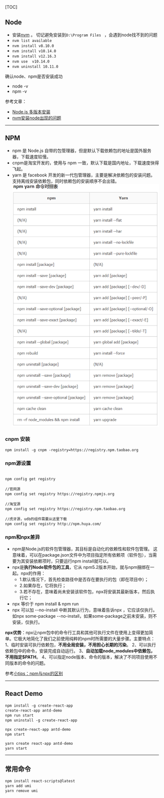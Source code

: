 [TOC]

## Node
* 安装[nvm](https://github.com/coreybutler/nvm-windows/releases) 。
切记避免安装到`D:\Program Files `  ，会遇到node找不到的问题
* ```nvm list available```
* `nvm install v8.10.0`
* `nvm install v10.14.0`
* `nvm install v12.16.3`
* `nvm use  v10.14.0`
* `nvm uninstall 10.11.0`

确认node、npm是否安装成功
* node -v
* npm -v

参考文章：
* [Node.js 多版本安装](https://www.cnblogs.com/stevexu/p/9734249.html)
* [nvm安装node出现的问题](https://www.cnblogs.com/beileixinqing/p/6775620.html)

---------

## NPM
* npm 是 Node.js 自带的包管理器，但是默认下载依赖包的地址是国外服务器，下载速度较慢。
* cnpm是淘宝开发的，使用与 npm 一致，默认下载是国内地址，下载速度快得飞起。
* yarn 是 facebook 开发的新一代包管理器，主要是解决依赖包的安装问题。支持离线安装依赖包，同时依赖包的安装顺序不会出错。
![avatar](./imgs/npm.png)

### cnpm 安装
```
npm install -g cnpm -registry=https://registry.npm.taobao.org
```

### npm源设置
```

npm config get registry

//官网源
npm config set registry https://registry.npmjs.org

//淘宝源
npm config set registry https://registry.npm.taobao.org

//虎牙源，udb的组件需要从这里下载
npm config set registry http://npm.huya.com/
```

### npm和npx差异
* npm是Node.js的软件包管理器，其目标是自动化的依赖性和软件包管理。
这意味着，可以在package.json文件中为项目指定所有依赖项（软件包），当需要为其安装依赖项时，只要运行npm install就可以。
* npx是**执行Node软件包的工具**，它从 npm5.2版本开始，就与npm捆绑在一起。npx的作用：
    * 1.默认情况下，首先检查路径中是否存在要执行的包（即在项目中）；
    * 2.如果存在，它将执行；
    * 3.若不存在，意味着尚未安装该软件包，npx将安装其最新版本，然后执行它；
* npx 等价于 npm install & npm run
* npx 可以加 --no-install 中断其默认行为，意味着告诉npx ，它应该仅执行。如npx some-package --no-install，如果some-package之前未安装，则不安装，仅执行。

**npx优势**：npx让npm包中的命令行工具和其他可执行文件在使用上变得更加简单。它极大地简化了我们之前使用纯粹的npm时所需要的大量步骤。主要特点：
1、临时安装可执行依赖包，**不用全局安装，不用担心长期的污染**。
2、可以执行依赖包中的命令，安装完成自动运行。
3、**自动加载node_modules中依赖包，不用指定$PATH**。
4、可以指定node版本、命令的版本，解决了不同项目使用不同版本的命令的问题。

参考[小tips：npm与npx的区别](https://www.cnblogs.com/moqiutao/p/12920258.html)

---------

## React Demo

```
npm install -g create-react-app
create-react-app antd-demo
npm run start
npm uninstall -g create-react-app
```

```
npx create-react-app antd-demo
npm start
```

```
yarn create react-app antd-demo
yarn start
```

---------

## 常用命令
```
npm install react-scripts@latest
yarn add umi
yarn remove umi
```
